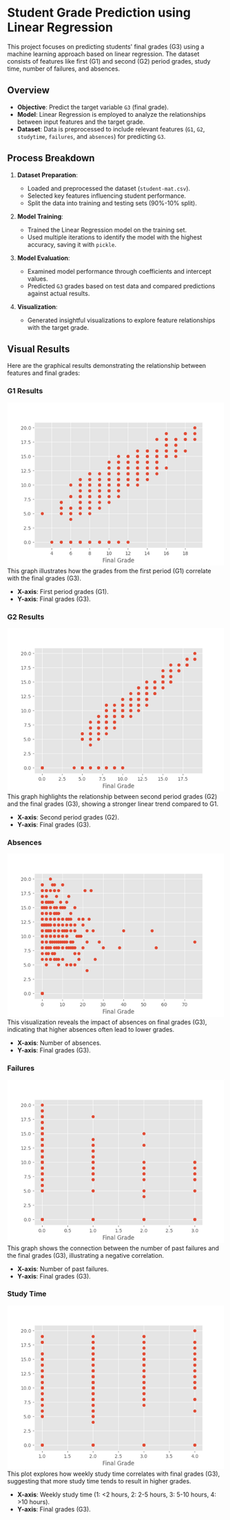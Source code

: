 # Student Grade Prediction using Linear Regression

This project focuses on predicting students' final grades (G3) using a machine learning approach based on linear regression. The dataset consists of features like first (G1) and second (G2) period grades, study time, number of failures, and absences.

## Overview
- **Objective**: Predict the target variable `G3` (final grade).
- **Model**: Linear Regression is employed to analyze the relationships between input features and the target grade.
- **Dataset**: Data is preprocessed to include relevant features (`G1`, `G2`, `studytime`, `failures`, and `absences`) for predicting `G3`.

## Process Breakdown
1. **Dataset Preparation**:
   - Loaded and preprocessed the dataset (`student-mat.csv`).
   - Selected key features influencing student performance.
   - Split the data into training and testing sets (90%-10% split).

2. **Model Training**:
   - Trained the Linear Regression model on the training set.
   - Used multiple iterations to identify the model with the highest accuracy, saving it with `pickle`.

3. **Model Evaluation**:
   - Examined model performance through coefficients and intercept values.
   - Predicted `G3` grades based on test data and compared predictions against actual results.

4. **Visualization**:
   - Generated insightful visualizations to explore feature relationships with the target grade.

## Visual Results
Here are the graphical results demonstrating the relationship between features and final grades:

### G1 Results
![G1 Results](https://github.com/Ahnuf-Karim-Chowdhury/Student-Grade-Prediction-using-Linear-Regression/blob/main/Result%20Predictions/G1.png?raw=true)  
This graph illustrates how the grades from the first period (G1) correlate with the final grades (G3).  
- **X-axis**: First period grades (G1).  
- **Y-axis**: Final grades (G3).

### G2 Results
![G2 Results](https://github.com/Ahnuf-Karim-Chowdhury/Student-Grade-Prediction-using-Linear-Regression/blob/main/Result%20Predictions/G2.png?raw=true)  
This graph highlights the relationship between second period grades (G2) and the final grades (G3), showing a stronger linear trend compared to G1.  
- **X-axis**: Second period grades (G2).  
- **Y-axis**: Final grades (G3).

### Absences
![Absence Results](https://github.com/Ahnuf-Karim-Chowdhury/Student-Grade-Prediction-using-Linear-Regression/blob/main/Result%20Predictions/absencees.png?raw=true)  
This visualization reveals the impact of absences on final grades (G3), indicating that higher absences often lead to lower grades.  
- **X-axis**: Number of absences.  
- **Y-axis**: Final grades (G3).

### Failures
![Failures Results](https://github.com/Ahnuf-Karim-Chowdhury/Student-Grade-Prediction-using-Linear-Regression/blob/main/Result%20Predictions/failures.png?raw=true)  
This graph shows the connection between the number of past failures and the final grades (G3), illustrating a negative correlation.  
- **X-axis**: Number of past failures.  
- **Y-axis**: Final grades (G3).

### Study Time
![Study Time Results](https://github.com/Ahnuf-Karim-Chowdhury/Student-Grade-Prediction-using-Linear-Regression/blob/main/Result%20Predictions/studytime.png?raw=true)  
This plot explores how weekly study time correlates with final grades (G3), suggesting that more study time tends to result in higher grades.  
- **X-axis**: Weekly study time (1: <2 hours, 2: 2-5 hours, 3: 5-10 hours, 4: >10 hours).  
- **Y-axis**: Final grades (G3).
